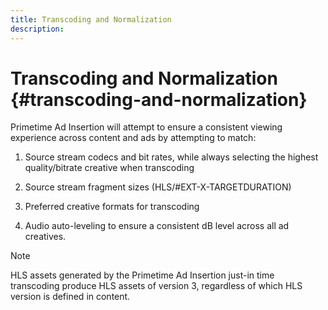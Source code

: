 ```yaml
---
title: Transcoding and Normalization
description: 
---
```


# Transcoding and Normalization {#transcoding-and-normalization}

Primetime Ad Insertion will attempt to ensure a consistent viewing experience across content and ads by attempting to match:

1. Source stream codecs and bit rates, while always selecting the highest quality/bitrate creative when transcoding

1. Source stream fragment sizes (HLS/#EXT-X-TARGETDURATION)

1. Preferred creative formats for transcoding

1. Audio auto-leveling to ensure a consistent dB level across all ad creatives.

>[!NOTE]
>
>HLS assets generated by the Primetime Ad Insertion just-in time transcoding produce HLS assets of version 3, regardless of which HLS version is defined in content.